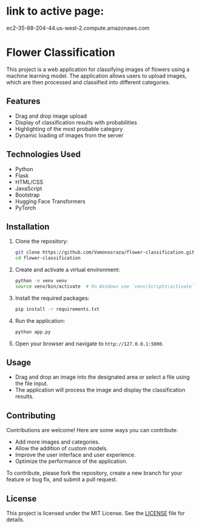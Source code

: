 # link to active page:

ec2-35-88-204-44.us-west-2.compute.amazonaws.com

# Flower Classification

This project is a web application for classifying images of flowers using a machine learning model. The application allows users to upload images, which are then processed and classified into different categories.

## Features

- Drag and drop image upload
- Display of classification results with probabilities
- Highlighting of the most probable category
- Dynamic loading of images from the server

## Technologies Used

- Python
- Flask
- HTML/CSS
- JavaScript
- Bootstrap
- Hugging Face Transformers
- PyTorch

## Installation

1. Clone the repository:
    ```sh
    git clone https://github.com/Vamonosraza/flower-classification.git
    cd flower-classification
    ```

2. Create and activate a virtual environment:
    ```sh
    python -m venv venv
    source venv/bin/activate  # On Windows use `venv\Scripts\activate`
    ```

3. Install the required packages:
    ```sh
    pip install -r requirements.txt
    ```

4. Run the application:
    ```sh
    python app.py
    ```

5. Open your browser and navigate to `http://127.0.0.1:5000`.

## Usage

- Drag and drop an image into the designated area or select a file using the file input.
- The application will process the image and display the classification results.

## Contributing

Contributions are welcome! Here are some ways you can contribute:

- Add more images and categories.
- Allow the addition of custom models.
- Improve the user interface and user experience.
- Optimize the performance of the application.

To contribute, please fork the repository, create a new branch for your feature or bug fix, and submit a pull request.

## License

This project is licensed under the MIT License. See the [LICENSE](LICENSE) file for details.
